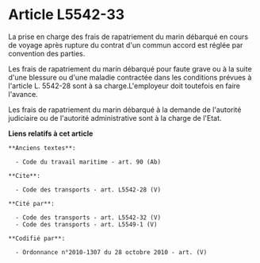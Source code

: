 # Article L5542-33

La prise en charge des frais de rapatriement du marin débarqué en cours de voyage après rupture du contrat d'un commun accord
est réglée par convention des parties. 

Les frais de rapatriement du marin débarqué pour faute grave ou à la suite d'une blessure ou d'une maladie contractée dans
les conditions prévues à l'article L. 5542-28 sont à sa charge.L'employeur doit toutefois en faire l'avance. 

Les frais de rapatriement du marin débarqué à la demande de l'autorité judiciaire ou de l'autorité administrative sont à la
charge de l'Etat.

**Liens relatifs à cet article**

	**Anciens textes**:

	  - Code du travail maritime - art. 90 (Ab)

	**Cite**:

	  - Code des transports - art. L5542-28 (V)

	**Cité par**:

	  - Code des transports - art. L5542-32 (V)
	  - Code des transports - art. L5549-1 (V)

	**Codifié par**:

	  - Ordonnance n°2010-1307 du 28 octobre 2010 - art. (V)
